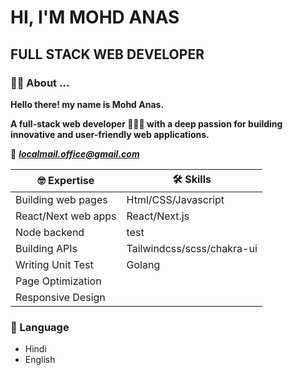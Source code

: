 # HI, I'M MOHD ANAS
## FULL STACK WEB DEVELOPER
### 🙋‍♂️ About ...
**Hello there! my name is Mohd Anas.**

**A full-stack web developer 👨🏻‍💻 with a deep passion for building innovative
and user-friendly web applications.**

💌 ***localmail.office@gmail.com***

| 🤓 Expertise      | 🛠️ Skills |
| ----------- | ----------- |
| Building web pages |Html/CSS/Javascript|
| React/Next web apps|React/Next.js|
|Node backend|test |Node/Bun.js|
| Building APIs|Tailwindcss/scss/chakra-ui|
| Writing Unit Test|Golang|
| Page Optimization||
| Responsive Design||

### 💬 Language 
- Hindi
- English
